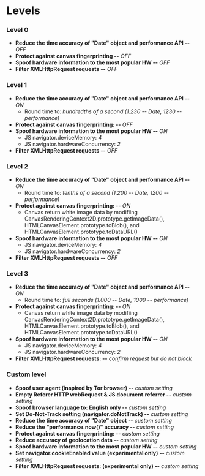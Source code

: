# Levels
### Level 0
* **Reduce the time accuracy of "Date" object and performance API --** *OFF*
* **Protect against canvas fingerprinting --** *OFF*
* **Spoof hardware information to the most popular HW --** *OFF*
* **Filter XMLHttpRequest requests --** *OFF*

### Level 1
* **Reduce the time accuracy of "Date" object and performance API --** *ON*
    * Round time to: *hundredths of a second (1.230 -- Date, 1230 -- performance)*
* **Protect against canvas fingerprinting: --** *OFF*
* **Spoof hardware information to the most popular HW --** *ON*
    * JS navigator.deviceMemory: *4*
    * JS navigator.hardwareConcurrency: *2*
* **Filter XMLHttpRequest requests --** *OFF*

### Level 2
* **Reduce the time accuracy of "Date" object and performance API --** *ON*
    * Round time to: *tenths of a second (1.200 -- Date, 1200 -- performance)*
* **Protect against canvas fingerprinting: --** *ON*
    * Canvas return white image data by modifiing CanvasRenderingContext2D.prototype.getImageData(), HTMLCanvasElement.prototype.toBlob(), and HTMLCanvasElement.prototype.toDataURL()
* **Spoof hardware information to the most popular HW --** *ON*
    * JS navigator.deviceMemory: *4*
    * JS navigator.hardwareConcurrency: *2*
* **Filter XMLHttpRequest requests --** *OFF*

### Level 3
* **Reduce the time accuracy of "Date" object and performance API --** *ON*
    * Round time to: *full seconds (1.000 -- Date, 1000 -- performance)*
* **Protect against canvas fingerprinting: --** *ON*
    * Canvas return white image data by modifiing CanvasRenderingContext2D.prototype.getImageData(), HTMLCanvasElement.prototype.toBlob(), and HTMLCanvasElement.prototype.toDataURL()
* **Spoof hardware information to the most popular HW --** *ON*
    * JS navigator.deviceMemory: *4*
    * JS navigator.hardwareConcurrency: *2*
* **Filter XMLHttpRequest requests: --** *confirm request but do not block*

### Custom level
* **Spoof user agent (inspired by Tor browser) --** *custom setting*
* **Empty Referer HTTP webRequest & JS document.referrer --** *custom setting*
* **Spoof browser language to: English only --** *custom setting*
* **Set Do-Not-Track setting (navigator.doNotTrack) --** *custom setting*
* **Reduce the time accuracy of "Date" object --** *custom setting*
* **Reduce the "performance.now()" accuracy --** *custom setting*
* **Protect against canvas fingerprinting: --** *custom setting*
* **Reduce accuracy of geolocation data --** *custom setting*
* **Spoof hardware information to the most popular HW --** *custom setting* 
* **Set navigator.cookieEnabled value (experimental only) --** *custom setting*
* **Filter XMLHttpRequest requests: (experimental only) --** *custom setting*

